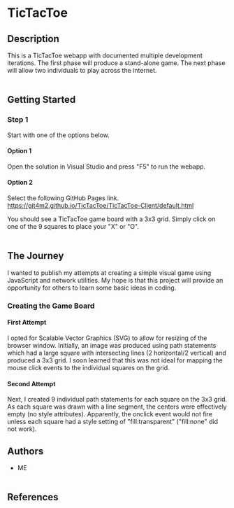 # TicTacToe

## Description
This is a TicTacToe webapp with documented multiple development 
iterations. The first phase will produce a stand-alone game. The 
next phase will allow two individuals to play across the internet.
<br/><br/>

## Getting Started

### Step 1
Start with one of the options below.

#### Option 1
Open the solution in Visual Studio and 
press "F5" to run the webapp.

#### Option 2
Select the following GitHub Pages link.
https://git4m2.github.io/TicTacToe/TicTacToe-Client/default.html

You should see a TicTacToe game board with a 3x3 grid.
Simply click on one of the 9 squares to place your "X" or "O".
<br/><br/>

## The Journey
I wanted to publish my attempts at creating a simple visual 
game using JavaScript and network utilities. My hope is that 
this project will provide an opportunity for others to learn 
some basic ideas in coding.

### Creating the Game Board

#### First Attempt
I opted for Scalable Vector Graphics (SVG) to allow for resizing 
of the browser window. Initially, an image was produced using 
path statements which had a large square with intersecting lines 
(2 horizontal/2 vertical) and produced a 3x3 grid. I soon 
learned that this was not ideal for mapping the mouse click 
events to the individual squares on the grid.

#### Second Attempt
Next, I created 9 individual path statements for each square on 
the 3x3 grid. As each square was drawn with a line segment, the 
centers were effectively empty (no style attributes). Apparently, 
the onclick event would not fire unless each square had a style 
setting of "fill:transparent" ("fill:none" did not work).

## Authors
* ME
<br/><br/>

## References
<br/><br/>
